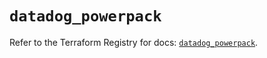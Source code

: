# `datadog_powerpack`

Refer to the Terraform Registry for docs: [`datadog_powerpack`](https://registry.terraform.io/providers/datadog/datadog/3.72.0/docs/resources/powerpack).
